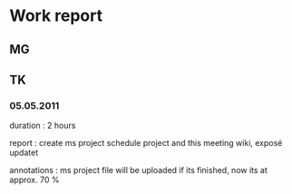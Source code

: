 # Work report #

## MG ##

## TK ##

### 05.05.2011 ###

duration : 2 hours

report : create ms project schedule project and this meeting wiki,
exposé updatet

annotations : ms project file will be uploaded if its finished, now its at approx. 70 %